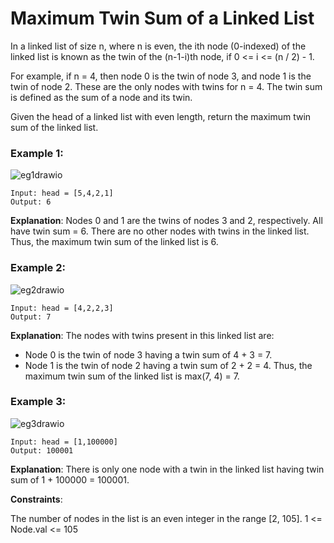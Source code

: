 # Maximum Twin Sum of a Linked List

In a linked list of size n, where n is even, the ith node (0-indexed) of the linked list is known as the twin of the (n-1-i)th node, if 0 <= i <= (n / 2) - 1.

For example, if n = 4, then node 0 is the twin of node 3, and node 1 is the twin of node 2. These are the only nodes with twins for n = 4.
The twin sum is defined as the sum of a node and its twin.

Given the head of a linked list with even length, return the maximum twin sum of the linked list.

 

### Example 1:
![eg1drawio](https://github.com/Haswitha-Ko/PAT_coding/assets/119152181/52edd537-7c8f-4c98-a4a3-c20b24ee1fc9)

```
Input: head = [5,4,2,1]
Output: 6
```
**Explanation**:
Nodes 0 and 1 are the twins of nodes 3 and 2, respectively. All have twin sum = 6.
There are no other nodes with twins in the linked list.
Thus, the maximum twin sum of the linked list is 6. 
### Example 2:
![eg2drawio](https://github.com/Haswitha-Ko/PAT_coding/assets/119152181/7d1ba41d-7ef4-41eb-ae5b-ac4ffdbc9737)

```
Input: head = [4,2,2,3]
Output: 7
```
**Explanation**:
The nodes with twins present in this linked list are:
- Node 0 is the twin of node 3 having a twin sum of 4 + 3 = 7.
- Node 1 is the twin of node 2 having a twin sum of 2 + 2 = 4.
Thus, the maximum twin sum of the linked list is max(7, 4) = 7. 
### Example 3:
![eg3drawio](https://github.com/Haswitha-Ko/PAT_coding/assets/119152181/1b3cc5a5-f681-487a-89f1-95490830b6fe)

```
Input: head = [1,100000]
Output: 100001
```
**Explanation**:
There is only one node with a twin in the linked list having twin sum of 1 + 100000 = 100001.
 

**Constraints**:

The number of nodes in the list is an even integer in the range [2, 105].
1 <= Node.val <= 105
